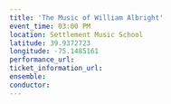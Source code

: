 ```yaml
---
title: 'The Music of William Albright'
event_time: 03:00 PM
location: Settlement Music School
latitude: 39.9372723
longitude: -75.1485161
performance_url: 
ticket_information_url: 
ensemble: 
conductor: 
---
```

